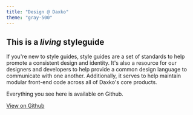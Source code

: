 ```yaml
---
title: "Design @ Daxko"
theme: "gray-500"
---
```


<div class="grid">
  <div class="col-12">
    <h2>This is a <em>living</em> styleguide</h2>
  </div>
  <div class="col-4">
    <p>If you're new to style guides, style guides are a set of standards to help promote a consistent design and identity. It's also a resource for our designers and developers to help provide a common design language to communicate with one another. Additionally, it serves to help maintain modular front-end code across all of Daxko's core products.</p>
  </div>
  <div class="col-8 text-center">
    <p>Everything you see here is available on Github.</p>
    <a href="http://github.com/daxko/design" class="btn btn-large">View on Github</a>
  </div>
</div>
